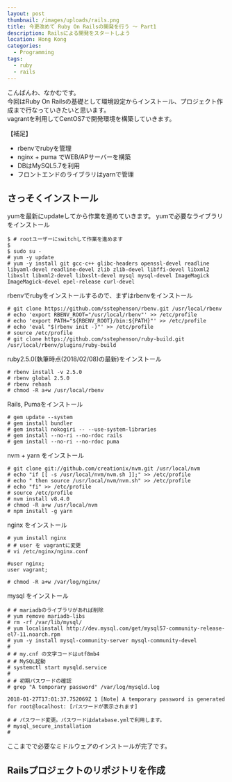 ```yaml
---
layout: post
thumbnail: /images/uploads/rails.png
title: 今更改めて Ruby On Railsの開発を行う 〜 Part1
description: Railsによる開発をスタートしよう
location: Hong Kong
categories:
  - Programming
tags:
  - ruby
  - rails
---
```

こんばんわ、なかむです。  
今回はRuby On Railsの基礎として環境設定からインストール、プロジェクト作成まで行なっていきたいと思います。  
vagrantを利用してCentOS7で開発環境を構築していきます。  
  
【補足】
* rbenvでrubyを管理
* nginx + puma でWEB/APサーバーを構築
* DBはMySQL5.7を利用
* フロントエンドのライブラリはyarnで管理

## さっそくインストール
yumを最新にupdateしてから作業を進めていきます。
yumで必要なライブラリをインストール
```
$ # rootユーザーにswitchして作業を進めます
$ 
$ sudo su -
# yum -y update
# yum -y install git gcc-c++ glibc-headers openssl-devel readline libyaml-devel readline-devel zlib zlib-devel libffi-devel libxml2 libxslt libxml2-devel libxslt-devel mysql mysql-devel ImageMagick ImageMagick-devel epel-release curl-devel
```

rbenvでrubyをインストールするので、まずはrbenvをインストール
```
# git clone https://github.com/sstephenson/rbenv.git /usr/local/rbenv
# echo 'export RBENV_ROOT="/usr/local/rbenv"' >> /etc/profile
# echo 'export PATH="${RBENV_ROOT}/bin:${PATH}"' >> /etc/profile
# echo 'eval "$(rbenv init -)"' >> /etc/profile
# source /etc/profile
# git clone https://github.com/sstephenson/ruby-build.git /usr/local/rbenv/plugins/ruby-build
```

ruby2.5.0(執筆時点(2018/02/08)の最新)をインストール
```
# rbenv install -v 2.5.0
# rbenv global 2.5.0
# rbenv rehash
# chmod -R a+w /usr/local/rbenv
```

Rails, Pumaをインストール
```
# gem update --system
# gem install bundler
# gem install nokogiri -- --use-system-libraries
# gem install --no-ri --no-rdoc rails
# gem install --no-ri --no-rdoc puma
```

nvm + yarn をインストール
```
# git clone git://github.com/creationix/nvm.git /usr/local/nvm
# echo "if [[ -s /usr/local/nvm/nvm.sh ]];" >> /etc/profile
# echo " then source /usr/local/nvm/nvm.sh" >> /etc/profile
# echo "fi" >> /etc/profile
# source /etc/profile
# nvm install v8.4.0
# chmod -R a+w /usr/local/nvm
# npm install -g yarn
```

nginx をインストール
```
# yum install nginx
# # user を vagrantに変更
# vi /etc/nginx/nginx.conf

#user nginx;
user vagrant;

# chmod -R a+w /var/log/nginx/
```

mysql をインストール
```
# # mariadbのライブラリがあれば削除
# yum remove mariadb-libs
# rm -rf /var/lib/mysql/
# yum localinstall http://dev.mysql.com/get/mysql57-community-release-el7-11.noarch.rpm
# yum -y install mysql-community-server mysql-community-devel
#
# # my.cnf の文字コードはutf8mb4
# # MySQL起動
# systemctl start mysqld.service
#
# # 初期パスワードの確認
# grep "A temporary password" /var/log/mysqld.log

2018-01-27T17:01:37.752069Z 1 [Note] A temporary password is generated for root@localhost: [パスワードが表示されます]

# # パスワード変更。パスワードはdatabase.ymlで利用します。
# mysql_secure_installation
#
```

ここまでで必要なミドルウェアのインストールが完了です。


## Railsプロジェクトのリポジトリを作成


